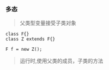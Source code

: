 ### 多态
> 父类型变量接受子类对象

    class F{}
    class Z extends F{}
    
    F f = new Z();
    
> 运行时,使用父类的成员，子类的方法
> 